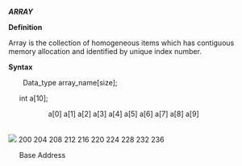 ﻿***ARRAY***

**Definition**

Array is the collection of homogeneous items which has contiguous memory allocation and identified by unique index number.

**Syntax**

`    `Data_type  array_name[size];

`	`int  a[10];



`           `a[0]      a[1]      a[2]   a[3]   a[4]   a[5]    a[6]     a[7]     a[8]      a[9]

|||||||||||
| :- | :- | :- | :- | :- | :- | :- | :- | :- | :- |
![](Aspose.Words.e9df5762-4589-4a7f-be9f-7cbeec8504e6.001.png)	200      204	    208   212   216   220     224      228      232    236

`	`Base Address
